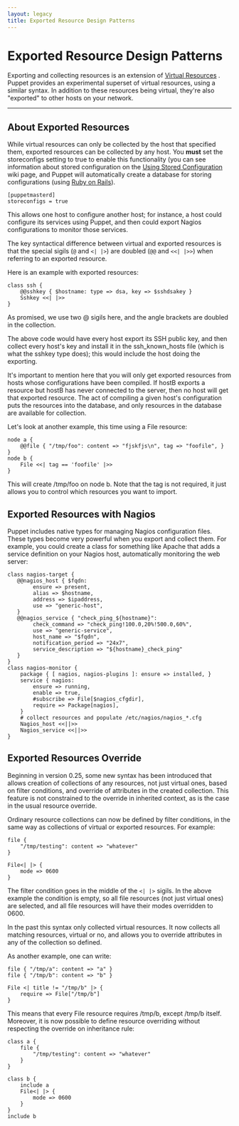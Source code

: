 ```yaml
---
layout: legacy
title: Exported Resource Design Patterns
---
```


Exported Resource Design Patterns
==================================

Exporting and collecting resources is an extension of [Virtual
Resources](./virtual_resources.html) . Puppet provides an experimental superset of virtual
resources, using a similar syntax. In addition to these resources
being virtual, they're also "exported" to other hosts on your
network.

* * *

About Exported Resources
------------------------

While virtual resources can only be collected by the host that
specified them, exported resources can be collected by any host.
You **must** set the storeconfigs setting to true to
enable this functionality (you can see information about stored
configuration on the [Using Stored Configuration](http://projects.puppetlabs.com/projects/1/wiki/Using_Stored_Configuration) wiki page, and
Puppet will automatically create a database for storing
configurations (using [Ruby on Rails](http://rubyonrails.org/)).

    [puppetmasterd]
    storeconfigs = true

This allows one host to configure another host; for instance, a
host could configure its services using Puppet, and then could
export Nagios configurations to monitor those services.

The key syntactical difference between virtual and exported
resources is that the special sigils (`@` and `<| |>`) are doubled (`@@`
and `<<| |>>`) when referring to an exported resource.

Here is an example with exported resources:

    class ssh {
        @@sshkey { $hostname: type => dsa, key => $sshdsakey }
        Sshkey <<| |>>
    }

As promised, we use two @ sigils here, and the angle brackets are
doubled in the collection.

The above code would have every host export its SSH public key, and
then collect every host's key and install it in the
ssh\_known\_hosts file (which is what the sshkey type does); this
would include the host doing the exporting.

It's important to mention here that you will only get exported
resources from hosts whose configurations have been compiled. If
hostB exports a resource but hostB has never connected to the
server, then no host will get that exported resource. The act of
compiling a given host's configuration puts the resources into the
database, and only resources in the database are available for
collection.

Let's look at another example, this time using a File resource:

    node a {
        @@file { "/tmp/foo": content => "fjskfjs\n", tag => "foofile", }
    }
    node b {
        File <<| tag == 'foofile' |>>
    }

This will create /tmp/foo on node b. Note that the tag is not
required, it just allows you to control which resources you want to
import.

Exported Resources with Nagios
------------------------------

Puppet includes native types for managing Nagios configuration
files. These types become very powerful when you export and collect
them. For example, you could create a class for something like
Apache that adds a service definition on your Nagios host,
automatically monitoring the web server:

    class nagios-target {
       @@nagios_host { $fqdn:
            ensure => present,
            alias => $hostname,
            address => $ipaddress,
            use => "generic-host",
       }
       @@nagios_service { "check_ping_${hostname}":
            check_command => "check_ping!100.0,20%!500.0,60%",
            use => "generic-service",
            host_name => "$fqdn",
            notification_period => "24x7",
            service_description => "${hostname}_check_ping"
       }
    }
    class nagios-monitor {
        package { [ nagios, nagios-plugins ]: ensure => installed, }
        service { nagios:
            ensure => running,
            enable => true,
            #subscribe => File[$nagios_cfgdir],
            require => Package[nagios],
        }
        # collect resources and populate /etc/nagios/nagios_*.cfg
        Nagios_host <<||>>
        Nagios_service <<||>>
    }

Exported Resources Override
---------------------------

Beginning in version 0.25, some new syntax has been introduced that
allows creation of collections of any resources, not just virtual
ones, based on filter conditions, and override of attributes in the
created collection. This feature is not constrained to the override
in inherited context, as is the case in the usual resource
override.

Ordinary resource collections can now be defined by filter
conditions, in the same way as collections of virtual or exported
resources. For example:

    file {
        "/tmp/testing": content => "whatever"
    }

    File<| |> {
        mode => 0600
    }

The filter condition goes in the middle of the `<| |>` sigils. In
the above example the condition is empty, so all file resources
(not just virtual ones) are selected, and all file resources will
have their modes overridden to 0600.

In the past this syntax only collected virtual resources. It now
collects all matching resources, virtual or no, and allows you to
override attributes in any of the collection so defined.

As another example, one can write:

    file { "/tmp/a": content => "a" }
    file { "/tmp/b": content => "b" }

    File <| title != "/tmp/b" |> {
        require => File["/tmp/b"]
    }

This means that every File resource requires /tmp/b, except /tmp/b
itself. Moreover, it is now possible to define resource overriding
without respecting the override on inheritance rule:

    class a {
        file {
            "/tmp/testing": content => "whatever"
        }
    }

    class b {
        include a
        File<| |> {
            mode => 0600
        }
    }
    include b




